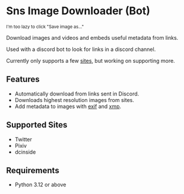 Sns Image Downloader (Bot)
====================

<sub>I'm too lazy to click "Save image as..."</sub>

Download images and videos and embeds useful metadata from links.

Used with a discord bot to look for links in a discord channel.

Currently only supports a few [sites](#supported-sites), but working on supporting more.

Features
--------

- Automatically download from links sent in Discord.
- Downloads highest resolution images from sites.
- Add metadata to images with [exif](https://en.wikipedia.org/wiki/Exif) and [xmp](https://en.wikipedia.org/wiki/Extensible_Metadata_Platform).

Supported Sites
---------------

- Twitter
- Pixiv
- dcinside

Requirements
------------

- Python 3.12 or above



